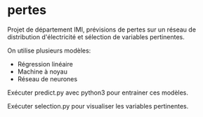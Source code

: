 # pertes
Projet de département IMI, prévisions de pertes sur un réseau de distribution d'électricité et sélection de variables pertinentes.

On utilise plusieurs modèles:
- Régression linéaire
- Machine à noyau
- Réseau de neurones

Exécuter predict.py avec python3 pour entrainer ces modèles.

Exécuter selection.py pour visualiser les variables pertinentes.
